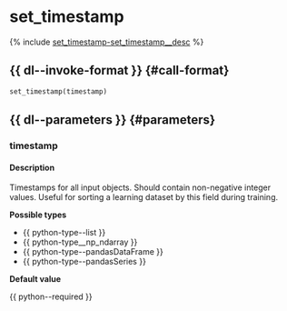 # set_timestamp

{% include [set_timestamp-set_timestamp__desc](../_includes/work_src/reusage-python/set_timestamp__desc.md) %}


## {{ dl--invoke-format }} {#call-format}

```python
set_timestamp(timestamp)
```

## {{ dl--parameters }} {#parameters}

### timestamp

#### Description

Timestamps for all input objects.
Should contain non-negative integer values.
Useful for sorting a learning dataset by this field during training.

**Possible types**

- {{ python-type--list }}
- {{ python-type__np_ndarray }}
- {{ python-type--pandasDataFrame }}
- {{ python-type--pandasSeries }}

**Default value**

{{ python--required }}
